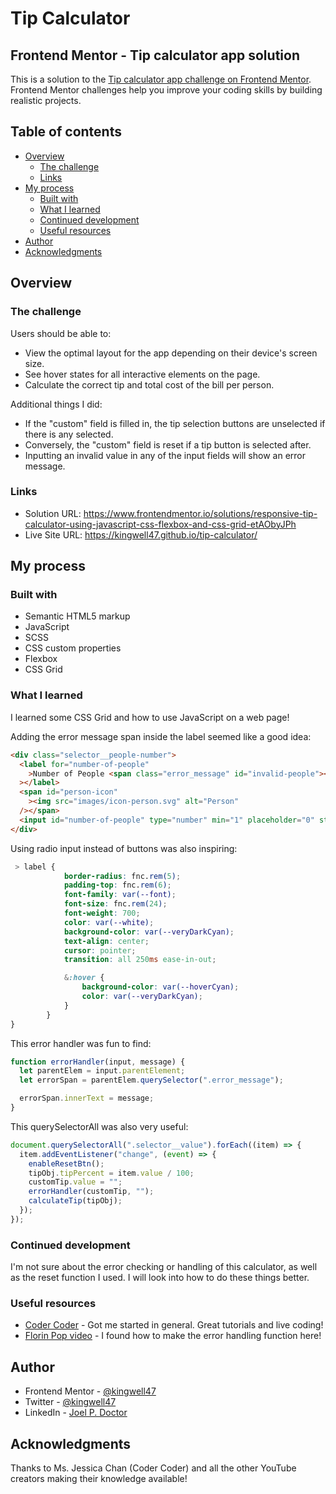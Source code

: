 # Tip Calculator

## Frontend Mentor - Tip calculator app solution

This is a solution to the [Tip calculator app challenge on Frontend Mentor](https://www.frontendmentor.io/challenges/tip-calculator-app-ugJNGbJUX). Frontend Mentor challenges help you improve your coding skills by building realistic projects.

## Table of contents

- [Overview](#overview)
  - [The challenge](#the-challenge)
  - [Links](#links)
- [My process](#my-process)
  - [Built with](#built-with)
  - [What I learned](#what-i-learned)
  - [Continued development](#continued-development)
  - [Useful resources](#useful-resources)
- [Author](#author)
- [Acknowledgments](#acknowledgments)

## Overview

### The challenge

Users should be able to:

- View the optimal layout for the app depending on their device's screen size.
- See hover states for all interactive elements on the page.
- Calculate the correct tip and total cost of the bill per person.

Additional things I did:

- If the "custom" field is filled in, the tip selection buttons are unselected if there is any selected.
- Conversely, the "custom" field is reset if a tip button is selected after.
- Inputting an invalid value in any of the input fields will show an error message.

### Links

- Solution URL: https://www.frontendmentor.io/solutions/responsive-tip-calculator-using-javascript-css-flexbox-and-css-grid-etAObyJPh
- Live Site URL: https://kingwell47.github.io/tip-calculator/

## My process

### Built with

- Semantic HTML5 markup
- JavaScript
- SCSS
- CSS custom properties
- Flexbox
- CSS Grid

### What I learned

I learned some CSS Grid and how to use JavaScript on a web page!

Adding the error message span inside the label seemed like a good idea:

```html
<div class="selector__people-number">
  <label for="number-of-people"
    >Number of People <span class="error_message" id="invalid-people"></span
  ></label>
  <span id="person-icon"
    ><img src="images/icon-person.svg" alt="Person"
  /></span>
  <input id="number-of-people" type="number" min="1" placeholder="0" step="1" />
</div>
```

Using radio input instead of buttons was also inspiring:

```scss
 > label {
            border-radius: fnc.rem(5);
            padding-top: fnc.rem(6);
            font-family: var(--font);
            font-size: fnc.rem(24);
            font-weight: 700;
            color: var(--white);
            background-color: var(--veryDarkCyan);
            text-align: center;
            cursor: pointer;
            transition: all 250ms ease-in-out;

            &:hover {
                background-color: var(--hoverCyan);
                color: var(--veryDarkCyan);
            }
        }
}
```

This error handler was fun to find:

```js
function errorHandler(input, message) {
  let parentElem = input.parentElement;
  let errorSpan = parentElem.querySelector(".error_message");

  errorSpan.innerText = message;
}
```

This querySelectorAll was also very useful:

```js
document.querySelectorAll(".selector__value").forEach((item) => {
  item.addEventListener("change", (event) => {
    enableResetBtn();
    tipObj.tipPercent = item.value / 100;
    customTip.value = "";
    errorHandler(customTip, "");
    calculateTip(tipObj);
  });
});
```

### Continued development

I'm not sure about the error checking or handling of this calculator, as well as the reset function I used. I will look into how to do these things better.

### Useful resources

- [Coder Coder](https://www.youtube.com/channel/UCzNf0liwUzMN6_pixbQlMhQ) - Got me started in general. Great tutorials and live coding!
- [Florin Pop video](https://www.youtube.com/watch?v=rsd4FNGTRBw&t=1047s) - I found how to make the error handling function here!

## Author

- Frontend Mentor - [@kingwell47](https://www.frontendmentor.io/profile/kingwell47)
- Twitter - [@kingwell47](https://www.twitter.com/kingwell47)
- LinkedIn - [Joel P. Doctor](https://www.linkedin.com/in/joel-d-05854919/)

## Acknowledgments

Thanks to Ms. Jessica Chan (Coder Coder) and all the other YouTube creators making their knowledge available!
